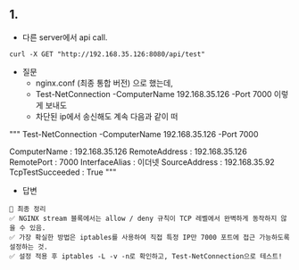 

## 1. 

- 다른 server에서 api call.

```
curl -X GET "http://192.168.35.126:8080/api/test"
```


- 질문
    - nginx.conf (최종 통합 버전) 으로 했는데, 
    - Test-NetConnection -ComputerName 192.168.35.126 -Port 7000 이렇게 보내도
    - 차단된 ip에서 송신해도 계속 다음과 같이 떠

"""
 Test-NetConnection -ComputerName 192.168.35.126 -Port 7000


ComputerName     : 192.168.35.126
RemoteAddress    : 192.168.35.126
RemotePort       : 7000
InterfaceAlias   : 이더넷
SourceAddress    : 192.168.35.92
TcpTestSucceeded : True
"""

- 답변

```
🚀 최종 정리
✅ NGINX stream 블록에서는 allow / deny 규칙이 TCP 레벨에서 완벽하게 동작하지 않을 수 있음.
✅ 가장 확실한 방법은 iptables를 사용하여 직접 특정 IP만 7000 포트에 접근 가능하도록 설정하는 것.
✅ 설정 적용 후 iptables -L -v -n로 확인하고, Test-NetConnection으로 테스트!
```